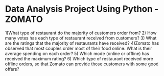# Data Analysis Project Using Python - ZOMATO

1)What type of restaurant do the majority of customers order from?
2) How many votes has each type of restaurant received from customers? 
3) What are the ratings that the majority of restaurants have received?
4)Zomato has observed that most couples order most of their food online. What is their average spending on each order? 
5) Which mode (online or offline) has received the maximum rating?
6) Which type of restaurant received more offline orders, so that Zomato can provide those customers with some good offers?

